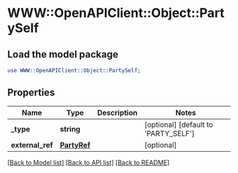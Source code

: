 # WWW::OpenAPIClient::Object::PartySelf

## Load the model package
```perl
use WWW::OpenAPIClient::Object::PartySelf;
```

## Properties
Name | Type | Description | Notes
------------ | ------------- | ------------- | -------------
**_type** | **string** |  | [optional] [default to &#39;PARTY_SELF&#39;]
**external_ref** | [**PartyRef**](PartyRef.md) |  | [optional] 

[[Back to Model list]](../README.md#documentation-for-models) [[Back to API list]](../README.md#documentation-for-api-endpoints) [[Back to README]](../README.md)



